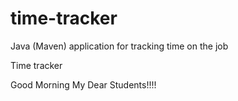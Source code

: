 # time-tracker
Java (Maven) application for tracking time on the job

Time tracker

Good Morning My Dear Students!!!!

